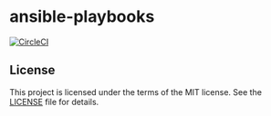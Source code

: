 # ansible-playbooks

[![CircleCI](https://circleci.com/gh/nosborn/ansible-playbooks.svg?style=svg)](https://circleci.com/gh/nosborn/ansible-playbooks)

## License

This project is licensed under the terms of the MIT license.
See the [LICENSE](LICENSE) file for details.
